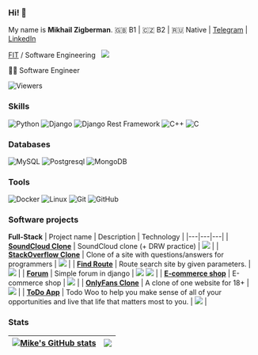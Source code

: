 ### Hi! 👋

My name is **Mikhail Zigberman**. 🇬🇧 B1 | 🇨🇿 B2 | 🇷🇺 Native | [Telegram](https://t.me/mikezigberman) | [LinkedIn](https://www.linkedin.com/in/mzigberman/?locale=en_US)

[FIT](https://fit.cvut.cz/en) / Software Engineering &nbsp; ![](https://img.shields.io/badge/-Czech_Technical%20University-informational)

🧑‍💻 Software Engineer

<img src="https://gpvc.arturio.dev/mikezigberman" alt="Viewers"/> &nbsp; <!-- img src="https://img.shields.io/github/downloads/mikezigberman/areg-sdk/total.svg"/ -->

### Skills

![Python](https://img.shields.io/badge/-Python-black?style=flat-square&logo=Python)
![Django](https://img.shields.io/badge/-Django-0aad48?style=flat-square&logo=Django)
![Django Rest Framework](https://img.shields.io/badge/DRF-red?style=flat-square&logo=Django)
![C++](https://img.shields.io/badge/-C++-00599C?style=flat&logo=c%2B%2B)
![C](https://img.shields.io/badge/-C-00599C?style=flat-square&logo=c)
<!-- ![HTML5](https://img.shields.io/badge/-HTML5-E34F26?style=flat-square&logo=html5&logoColor=white) -->
<!-- ![CSS3](https://img.shields.io/badge/-CSS3-1572B6?style=flat-square&logo=css3) -->
<!-- ![FastAPI](https://img.shields.io/badge/-FastAPI-%2300C7B7?style=flat-square&logo=FastAPI) -->

### Databases

![MySQL](https://img.shields.io/badge/-MySQL-black?style=flat-square&logo=mysql)
![Postgresql](https://img.shields.io/badge/-PostgreSQL-%232c3e50?style=flat-square&logo=Postgresql)
![MongoDB](https://img.shields.io/badge/-MongoDB-black?style=flat-square&logo=mongodb)

### Tools

![Docker](https://img.shields.io/badge/-Docker-46a2f1?style=flat-square&logo=docker&logoColor=white)
![Linux](https://img.shields.io/badge/Linux-black?style=flat-square&logo=linux)
![Git](https://img.shields.io/badge/-Git-black?style=flat-square&logo=git)
![GitHub](https://img.shields.io/badge/-GitHub-181717?style=flat-square&logo=github)

<!-- <img align="left" alt="Python" width="40px" src="https://raw.githubusercontent.com/github/explore/80688e429a7d4ef2fca1e82350fe8e3517d3494d/topics/python/python.png" />

<img align="left" alt="SQL" width="40px" src="https://raw.githubusercontent.com/github/explore/80688e429a7d4ef2fca1e82350fe8e3517d3494d/topics/sql/sql.png" />

<img align="left" alt="MySQL" width="40px" src="https://raw.githubusercontent.com/github/explore/80688e429a7d4ef2fca1e82350fe8e3517d3494d/topics/mysql/mysql.png" />

<img align="left" alt="PostgeSQL" width="40px" src="https://raw.githubusercontent.com/github/explore/80688e429a7d4ef2fca1e82350fe8e3517d3494d/topics/postgresql/postgresql.png" />

<img align="left" alt="Git" width="40px" src="https://raw.githubusercontent.com/github/explore/80688e429a7d4ef2fca1e82350fe8e3517d3494d/topics/git/git.png" />

<img align="left" alt="django" width="40px" src="https://raw.githubusercontent.com/github/explore/80688e429a7d4ef2fca1e82350fe8e3517d3494d/topics/django/django.png" />

<img align="left" alt="Linux" width="40px" src="https://raw.githubusercontent.com/github/explore/56a826d05cf762b2b50ecbe7d492a839b04f3fbf/topics/linux/linux.png" /> -->

### Software projects

**Full-Stack**
|  Project name  | Description | Technology |
|---|---|---|
| [**SoundCloud Clone**](https://github.com/mikezigberman/soundcloudclone) |  SoundCloud clone (+ DRW practice) | ![](https://img.shields.io/badge/-python-blue) |
| [**StackOverflow Clone**](https://github.com/mikezigberman/stackoverflowclone) | Clone of a site with questions/answers for programmers | ![](https://img.shields.io/badge/-python-blue) |
| [**Find Route**](https://github.com/mikezigberman/findroutedjango) | Route search site by given parameters. | ![](https://img.shields.io/badge/-python-blue) |
| [**Forum**](https://github.com/mikezigberman/forumforgamersdjango) | Simple forum in django | ![](https://img.shields.io/badge/-python-blue) ![](https://img.shields.io/badge/-javascript-yellow) |
| [**E-commerce shop**](https://github.com/mikezigberman/onlineshop) | E-commerce shop | ![](https://img.shields.io/badge/-python-blue) |
| [**OnlyFans Clone**](https://github.com/mikezigberman/onlyfansclone) | A clone of one website for 18+ | ![](https://img.shields.io/badge/-python-blue) |
| [**ToDo App**](https://github.com/mikezigberman/ToDoApp) | Todo Woo to help you make sense of all of your opportunities and live that life that matters most to you. | ![](https://img.shields.io/badge/-python-blue) |


### Stats

<!-- ![Mike Zigberman github stats](https://github-readme-stats.vercel.app/api?username=mikezigberman&show_icons=true&theme=dracula&include_all_commits=true&count_private=true)

![Mike Zigberman Languages](https://github-readme-stats.vercel.app/api/top-langs/?username=mikezigberman&layout=compact&count_private=true&theme=gruvbox) -->

| <a href="https://github.com/mikezigberman/github-readme-stats"><img align="center" src="https://github-readme-stats.vercel.app/api?username=mikezigberman&show_icons=true&include_all_commits=true&theme=dark&hide_border=true" alt="Mike's GitHub stats" /></a> | <a href="https://github.com/mikezigberman/github-readme-stats"><img align="center" src="https://github-readme-stats.vercel.app/api/top-langs/?username=mikezigberman&layout=compact&theme=dark&hide_border=true" /></a> |
| ------------- | ------------- |

